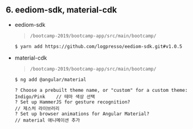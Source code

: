 ## 6. eediom-sdk, material-cdk

- eediom-sdk


	>`/bootcamp-2019/bootcamp-app/src/main/bootcamp/`

	```
	$ yarn add https://github.com/logpresso/eediom-sdk.git#v1.0.5
	```
 
- material-cdk

	>`/bootcamp-2019/bootcamp-app/src/main/bootcamp/`

	```
	$ ng add @angular/material
	```
	```
	? Choose a prebuilt theme name, or "custom" for a custom theme: Indigo/Pink    // 테마 색상 선택
	? Set up HammerJS for gesture recognition?                                     // 제스처 라이브러리
	? Set up browser animations for Angular Material?                              // material 애니메이션 추가
	```
